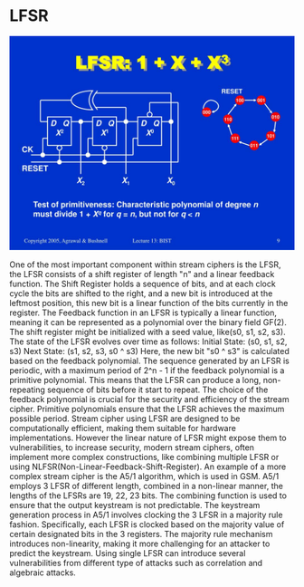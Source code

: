 # LFSR

![My Image](https://github.com/MrkFrcsl98/LFSR/blob/main/lfsr-1-x-x-3-l-2969025070.jpg?raw=true)

One of the most important component within stream ciphers is the LFSR, the LFSR consists of a shift register of length "n" and a linear feedback function.
The Shift Register holds a sequence of bits, and at each clock cycle the bits are shifted to the right, and a new bit is introduced at the leftmost position,
this new bit is a linear function of the bits currently in the register. The Feedback function in an LFSR is typically a linear function, meaning it can be
represented as a polynomial over the binary field GF(2). The shift register might be initialized with a seed value, like(s0, s1, s2, s3). The state of the 
LFSR evolves over time as follows: Initial State: (s0, s1, s2, s3) Next State: (s1, s2, s3, s0 ^ s3) Here, the new bit "s0 ^ s3" is calculated based on 
the feedback polynomial. The sequence generated by an LFSR is periodic, with a maximum period of 2^n - 1 if the feedback polynomial is a primitive polynomial. 
This means that the LFSR can produce a long, non-repeating sequence of bits before it start to repeat. The choice of the feedback polynomial is crucial for 
the security and efficiency of the stream cipher. Primitive polynomials ensure that the LFSR achieves the maximum possible period. Stream cipher using LFSR 
are designed to be computationally efficient, making them suitable for hardware implementations. However the linear nature of LFSR might expose them to 
vulnerabilities, to increase security, modern stream ciphers, often implement more complex constructions, like combining multiple LFSR or using 
NLFSR(Non-Linear-Feedback-Shift-Register). An example of a more complex stream cipher is the A5/1 algorithm, which is used in GSM. A5/1 employs 3 
LFSR of different length, combined in a non-linear manner, the lengths of the LFSRs are 19, 22, 23 bits. The combining function is used to ensure 
that the output keystream is not predictable. The keystream generation process in A5/1 involves clocking the 3 LFSR in a majority rule fashion. 
Specifically, each LFSR is clocked based on the majority value of certain designated bits in the 3 registers. The majority rule mechanism introduces 
non-linearity, making it more challenging for an attacker to predict the keystream. Using single LFSR can introduce several vulnerabilities from different 
type of attacks such as correlation and algebraic attacks.
